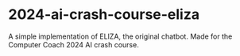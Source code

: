 # 2024-ai-crash-course-eliza
A simple implementation of ELIZA, the original chatbot. Made for the Computer Coach 2024 AI crash course.
